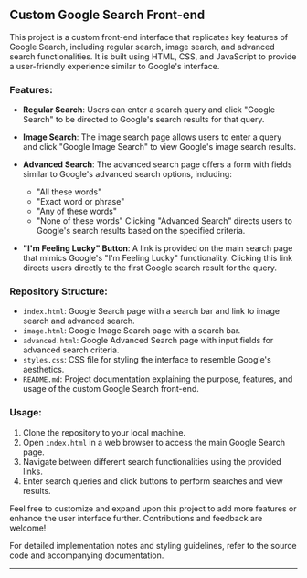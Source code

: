 ## Custom Google Search Front-end

This project is a custom front-end interface that replicates key features of Google Search, including regular search, image search, and advanced search functionalities. It is built using HTML, CSS, and JavaScript to provide a user-friendly experience similar to Google's interface.

### Features:

- **Regular Search**: Users can enter a search query and click "Google Search" to be directed to Google's search results for that query.
  
- **Image Search**: The image search page allows users to enter a query and click "Google Image Search" to view Google's image search results.
  
- **Advanced Search**: The advanced search page offers a form with fields similar to Google's advanced search options, including:
  - "All these words"
  - "Exact word or phrase"
  - "Any of these words"
  - "None of these words"
  Clicking "Advanced Search" directs users to Google's search results based on the specified criteria.

- **"I'm Feeling Lucky" Button**: A link is provided on the main search page that mimics Google's "I'm Feeling Lucky" functionality. Clicking this link directs users directly to the first Google search result for the query.

### Repository Structure:

- `index.html`: Google Search page with a search bar and link to image search and advanced search.
- `image.html`: Google Image Search page with a search bar.
- `advanced.html`: Google Advanced Search page with input fields for advanced search criteria.
- `styles.css`: CSS file for styling the interface to resemble Google's aesthetics.
- `README.md`: Project documentation explaining the purpose, features, and usage of the custom Google Search front-end.

### Usage:

1. Clone the repository to your local machine.
2. Open `index.html` in a web browser to access the main Google Search page.
3. Navigate between different search functionalities using the provided links.
4. Enter search queries and click buttons to perform searches and view results.

Feel free to customize and expand upon this project to add more features or enhance the user interface further. Contributions and feedback are welcome! 

For detailed implementation notes and styling guidelines, refer to the source code and accompanying documentation.

---
